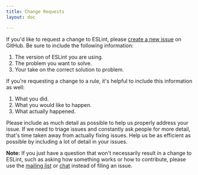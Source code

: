 ```yaml
---
title: Change Requests
layout: doc

---
```


If you'd like to request a change to ESLint, please [create a new issue](https://github.com/eslint/eslint/issues/new/choose) on GitHub. Be sure to include the following information:

1. The version of ESLint you are using.
2. The problem you want to solve.
3. Your take on the correct solution to problem.

If you're requesting a change to a rule, it's helpful to include this information as well:

1. What you did.
1. What you would like to happen.
1. What actually happened.

Please include as much detail as possible to help us properly address your issue. If we need to triage issues and constantly ask people for more detail, that's time taken away from actually fixing issues. Help us be as efficient as possible by including a lot of detail in your issues.

**Note:** If you just have a question that won't necessarily result in a change to ESLint, such as asking how something works or how to contribute, please use the [mailing list](https://groups.google.com/group/eslint) or [chat](https://eslint.org/chat) instead of filing an issue.
